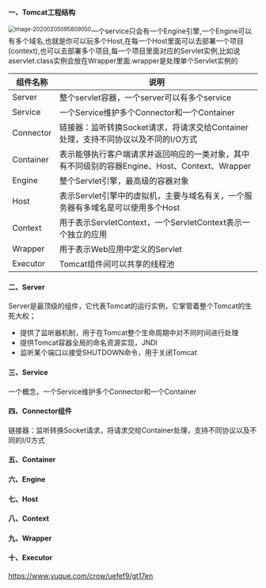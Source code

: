 #### 一、Tomcat工程结构

<img src="https://tva1.sinaimg.cn/large/007S8ZIlgy1ggs0u8j3jlj30iu0crwf0.jpg" alt="image-20200205095809050" style="zoom:80%;float:left" />

一个service只会有一个Engine引擎,一个Engine可以有多个域名,也就是你可以玩多个Host,在每一个Host里面可以去部署一个项目(context),也可以去部署多个项目,每一个项目里面对应的Servlet实例,比如说aservlet.class实例会放在Wrapper里面.wrapper是处理单个Servlet实例的

| 组件名称  | 说明                                                         |
| --------- | ------------------------------------------------------------ |
| Server    | 整个servlet容器，一个server可以有多个service                 |
| Service   | 一个Service维护多个Connector和一个Container                  |
| Connector | 链接器：监听转换Socket请求，将请求交给Container处理，支持不同协议以及不同的I/O方式 |
| Container | 表示能够执行客户端请求并返回响应的一类对象，其中有不同级别的容器Engine、Host、Context、Wrapper |
| Engine    | 整个Servlet引擎，最高级的容器对象                            |
| Host      | 表示Servlet引擎中的虚拟机，主要与域名有关，一个服务器有多域名是可以使用多个Host |
| Context   | 用于表示ServletContext，一个ServletContext表示一个独立的应用 |
| Wrapper   | 用于表示Web应用中定义的Servlet                               |
| Executor  | Tomcat组件间可以共享的线程池                                 |

#### 二、Server

Server是最顶级的组件，它代表Tomcat的运行实例，它掌管着整个Tomcat的生死大权；
- 提供了监听器机制，用于在Tomcat整个生命周期中对不同时间进行处理
- 提供Tomcat容器全局的命名资源实现，JNDI
- 监听某个端口以接受SHUTDOWN命令，用于关闭Tomcat

#### 三、Service

一个概念，一个Service维护多个Connector和一个Container

#### 四、Connector组件

链接器：监听转换Socket请求，将请求交给Container处理，支持不同协议以及不同的I/0方式

#### 五、Container

#### 六、Engine

#### 七、Host

#### 八、Context

#### 九、Wrapper

#### 十、Executor



https://www.yuque.com/crow/uefef9/gt17en